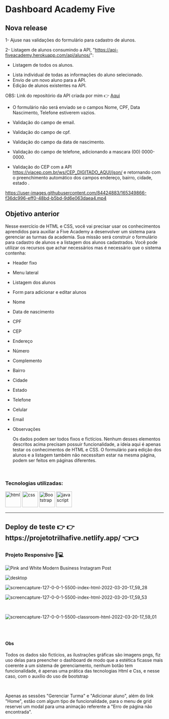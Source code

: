 <h1> Dashboard Academy Five</h1>

<h2>Nova release</h2>

1- Ajuse nas validações do formulário para cadastro de alunos.

2- Listagem de alunos consumindo a API, "https://api-fiveacademy.herokuapp.com/api/alunos/":

* Listagem de todos os alunos.
- Lista individual de todas as informações do aluno selecionado.
- Envio de um novo aluno para a API.
- Edição de alunos existentes na API.

OBS: Link do repositório da API criada por mim 👉 <a href="https://github.com/ValberJunior/api" type="button">Aqui</a>

- O formulário não será enviado se o campos Nome, CPF, Data Nascimento, Telefone estiverem vazios.
- Validação do campo de email.
- Validação do campo de cpf.
- Validação do campo da data de nascimento.
- Validação do campo de telefone, adicionando a mascara (00) 0000-0000.

- Validação do CEP com a API https://viacep.com.br/ws/CEP_DIGITADO_AQUI/json/
e retornando com o preenchimento automático dos campos endereço, bairro, cidade, estado .


https://user-images.githubusercontent.com/84424883/165349866-f36dc996-eff0-48bd-b5bd-9d6e063daea4.mp4



<h2>Objetivo anterior</h2>

  Nesse exercício de HTML e CSS, você vai precisar usar os conhecimentos aprendidos para auxiliar a Five Academy a desenvolver um sistema para gerenciar as turmas da academia.
Sua missão será construir o formulário para cadastro de alunos e a listagem dos alunos cadastrados.
Você pode utilizar os recursos que achar necessários mas é necessário que o sistema  contenha:

- Header fixo 
- Menu lateral
- Listagem dos alunos
- Form para adicionar e editar alunos
- Nome
- Data de nascimento
- CPF
- CEP
- Endereço
- Número
- Complemento
- Bairro
- Cidade
- Estado
- Telefone
- Celular
- Email
- Observações

  Os dados podem ser todos fixos e fictícios. Nenhum desses elementos descritos acima precisam possuir funcionalidade, a ideia aqui é apenas testar os conhecimentos de HTML e CSS. 
O formulário para edição dos alunos e a listagem também não necessitam estar na mesma página, podem ser feitos em páginas diferentes.

<br>
<h3>Tecnologias utilizadas:</h3>
<div style="display=inline-block">
   <img src="https://cdn.iconscout.com/icon/free/png-64/html5-2038876-1720089.png" alt="html"width="50px" height="50px" >
   <img src="https://cdn.jsdelivr.net/gh/devicons/devicon/icons/css3/css3-original-wordmark.svg" alt="css" width="50px" height="50px" >
  <img src="https://cdn.jsdelivr.net/gh/devicons/devicon/icons/bootstrap/bootstrap-plain-wordmark.svg" alt="Bootstrap" width="50px" height="50px" >
  <img src="https://cdn.iconscout.com/icon/free/png-256/javascript-2752148-2284965.png" alt="javascript"width="50px" height="50px" >
 </div>
<hr>
<h2>Deploy de teste 👉 👉 https://projetotrilhafive.netlify.app/ 👈👈</h2>

<h3>Projeto Responsivo 📱💻</h3>

![Pink and White Modern Business Instagram Post](https://user-images.githubusercontent.com/84424883/159185646-ab960938-f105-4157-8eea-ceb48806bd2b.png)
<br>

![desktop](https://user-images.githubusercontent.com/84424883/159185669-095fdbca-e5b1-443f-a8cb-094b58aee2ed.png)
<br>

![screencapture-127-0-0-1-5500-index-html-2022-03-20-17_59_28](https://user-images.githubusercontent.com/84424883/159185746-41b1593d-8dfe-4f16-b706-a3f6ee2bcabd.png)
<br>

![screencapture-127-0-0-1-5500-index-html-2022-03-20-17_59_53](https://user-images.githubusercontent.com/84424883/159185751-de467063-c6f7-490f-869e-79f170600bda.png)


<br>


![screencapture-127-0-0-1-5500-classroom-html-2022-03-20-17_59_01](https://user-images.githubusercontent.com/84424883/159185758-b9b53528-2b4f-41f2-8d1e-7a4f1daa2de7.png)

<br><br>
<h4>Obs</h4>
<p>Todos os dados são fictícios, as ilustrações gráficas são imagens pngs, fiz uso delas para preencher o dashboard de modo que a estética ficasse mais coerente a um sistema de gerenciamento, nenhum botão tem funcionalidade, é apenas uma prática das tecnologias Html e Css, e nesse caso, com o auxílio do uso de bootstrap</p>
<br>
<p>Apenas as sessões "Gerenciar Turma" e "Adicionar aluno", além do link "Home", estão com algum tipo de funcionalidade, para o menu de grid reservei um modal para uma animação referente a "Erro de página não encontrada".</p>












